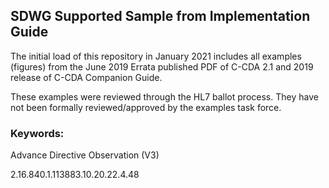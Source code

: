 ## SDWG Supported Sample from Implementation Guide

The initial load of this repository in January 2021 includes all examples (figures) from the June 2019 Errata published PDF of C-CDA 2.1 and 2019 release of C-CDA Companion Guide. 

These examples were reviewed through the HL7 ballot process. They have not been formally reviewed/approved by the examples task force.

### Keywords:

Advance Directive Observation (V3)
 
2.16.840.1.113883.10.20.22.4.48
